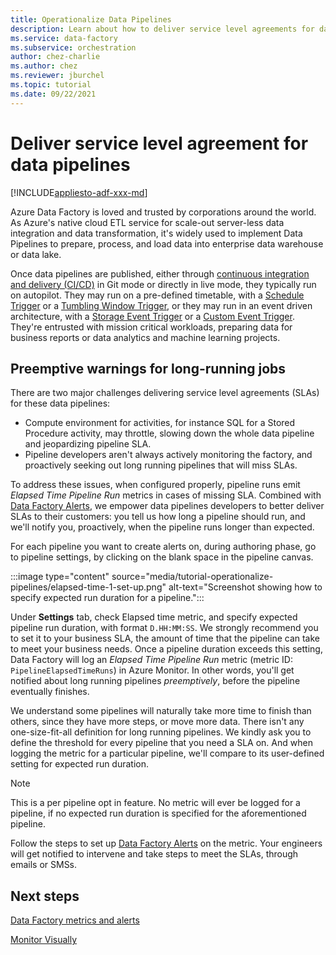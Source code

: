 ```yaml
---
title: Operationalize Data Pipelines
description: Learn about how to deliver service level agreements for data pipelines
ms.service: data-factory
ms.subservice: orchestration
author: chez-charlie
ms.author: chez
ms.reviewer: jburchel
ms.topic: tutorial
ms.date: 09/22/2021
---
```


# Deliver service level agreement for data pipelines

[!INCLUDE[appliesto-adf-xxx-md](includes/appliesto-adf-xxx-md.md)]

Azure Data Factory is loved and trusted by corporations around the world. As Azure's native cloud ETL service for scale-out server-less data integration and data transformation, it's widely used to implement Data Pipelines to prepare, process, and load data into enterprise data warehouse or data lake.

Once data pipelines are published, either through [continuous integration and delivery (CI/CD)](continuous-integration-deployment.md) in Git mode or directly in live mode, they typically run on autopilot. They may run on a pre-defined timetable, with a [Schedule Trigger](how-to-create-schedule-trigger.md) or a [Tumbling Window Trigger](how-to-create-tumbling-window-trigger.md), or they may run in an event driven architecture, with a [Storage Event Trigger](how-to-create-event-trigger.md) or a [Custom Event Trigger](how-to-create-custom-event-trigger.md). They're entrusted with mission critical workloads, preparing data for business reports or data analytics and machine learning projects.

## Preemptive warnings for long-running jobs

There are two major challenges delivering service level agreements (SLAs) for these data pipelines:

* Compute environment for activities, for instance SQL for a Stored Procedure activity, may throttle, slowing down the whole data pipeline and jeopardizing pipeline SLA.
* Pipeline developers aren't always actively monitoring the factory, and proactively seeking out long running pipelines that will miss SLAs.

To address these issues, when configured properly, pipeline runs emit _Elapsed Time Pipeline Run_ metrics in cases of missing SLA. Combined with [Data Factory Alerts](monitor-metrics-alerts.md#data-factory-alerts), we empower data pipelines developers to better deliver SLAs to their customers: you tell us how long a pipeline should run, and we'll notify you, proactively, when the pipeline runs longer than expected.

For each pipeline you want to create alerts on, during authoring phase, go to pipeline settings, by clicking on the blank space in the pipeline canvas.

:::image type="content" source="media/tutorial-operationalize-pipelines/elapsed-time-1-set-up.png" alt-text="Screenshot showing how to specify expected run duration for a pipeline.":::

Under __Settings__ tab, check Elapsed time metric, and specify expected pipeline run duration, with format `D.HH:MM:SS`. We strongly recommend you to set it to your business SLA, the amount of time that the pipeline can take to meet your business needs. Once a pipeline duration exceeds this setting, Data Factory will log an _Elapsed Time Pipeline Run_ metric (metric ID: `PipelineElapsedTimeRuns`) in Azure Monitor. In other words, you'll get notified about long running pipelines _preemptively_, before the pipeline eventually finishes.

We understand some pipelines will naturally take more time to finish than others, since they have more steps, or move more data. There isn't any one-size-fit-all definition for long running pipelines. We kindly ask you to define the threshold for every pipeline that you need a SLA on. And when logging the metric for a particular pipeline, we'll compare to its user-defined setting for expected run duration.

> [!NOTE]
> This is a per pipeline opt in feature. No metric will ever be logged for a pipeline, if no expected run duration is specified for the aforementioned pipeline.

Follow the steps to set up [Data Factory Alerts](monitor-metrics-alerts.md#data-factory-alerts) on the metric. Your engineers will get notified to intervene and take steps to meet the SLAs, through emails or SMSs.

## Next steps

[Data Factory metrics and alerts](monitor-metrics-alerts.md)

[Monitor Visually](monitor-visually.md#alerts)
